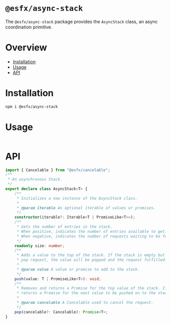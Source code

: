 # `@esfx/async-stack`

The `@esfx/async-stack` package provides the `AsyncStack` class, an async coordination primitive.

# Overview

* [Installation](#installation)
* [Usage](#usage)
* [API](#api)

# Installation

```sh
npm i @esfx/async-stack
```

# Usage

```ts
```

# API

```ts
import { Cancelable } from "@esfx/cancelable";
/**
 * An asynchronous Stack.
 */
export declare class AsyncStack<T> {
    /**
     * Initializes a new instance of the AsyncStack class.
     *
     * @param iterable An optional iterable of values or promises.
     */
    constructor(iterable?: Iterable<T | PromiseLike<T>>);
    /**
     * Gets the number of entries in the stack.
     * When positive, indicates the number of entries available to get.
     * When negative, indicates the number of requests waiting to be fulfilled.
     */
    readonly size: number;
    /**
     * Adds a value to the top of the stack. If the stack is empty but has a pending
     * pop request, the value will be popped and the request fulfilled.
     *
     * @param value A value or promise to add to the stack.
     */
    push(value: T | PromiseLike<T>): void;
    /**
     * Removes and returns a Promise for the top value of the stack. If the stack is empty,
     * returns a Promise for the next value to be pushed on to the stack.
     *
     * @param cancelable A Cancelable used to cancel the request.
     */
    pop(cancelable?: Cancelable): Promise<T>;
}
```
